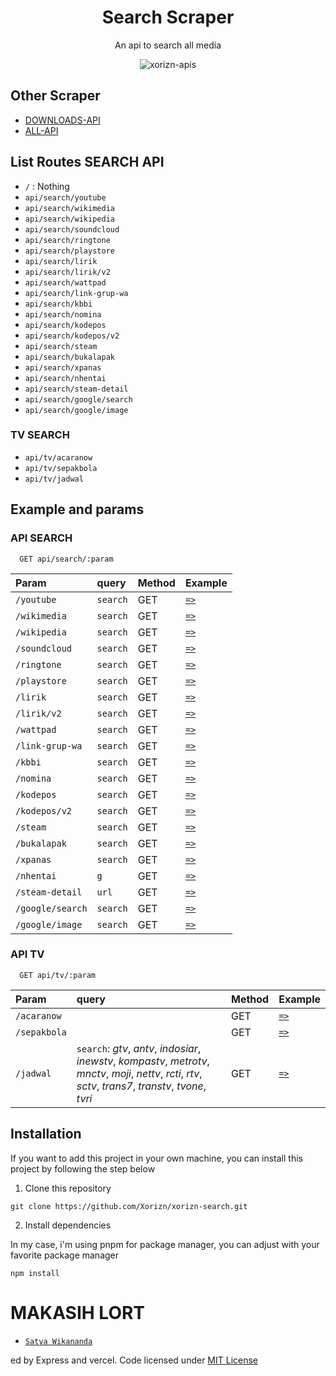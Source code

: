 <div align="center">

<h1>Search Scraper</h1>

<p>An api to search all media</p>

![xorizn-apis](https://socialify.git.ci/Xorizn/xorizn-search/image?description=1&descriptionEditable=This%20is%20a%20scraper%20API%20that%20I%20made%20myself.%20You%20can%20use%20it%20by%20entering%20the%20Vercel%20link%20above%20and%20then%20just%20use%20it.%20Below%20there%20is%20an%20example%20of%20how%20to%20use%20this%20API.&font=Jost&forks=1&issues=1&language=1&logo=https%3A%2F%2Fraw.githubusercontent.com%2FXorizn%2FXorizn%2Fmain%2Fimage%2Fvercel.svg&name=1&owner=1&pattern=Formal%20Invitation&pulls=1&stargazers=1&theme=Light)

</div>

## Other Scraper

- [DOWNLOADS-API](https://github.com/Xorizn/xorizn-downloads)
- [ALL-API](https://github.com/Xorizn/xorizn-apis)

## List Routes SEARCH API
- `/` : Nothing
- `api/search/youtube`
- `api/search/wikimedia`
- `api/search/wikipedia`
- `api/search/soundcloud`
- `api/search/ringtone`
- `api/search/playstore`
- `api/search/lirik`
- `api/search/lirik/v2`
- `api/search/wattpad`
- `api/search/link-grup-wa`
- `api/search/kbbi`
- `api/search/nomina`
- `api/search/kodepos`
- `api/search/kodepos/v2`
- `api/search/steam`
- `api/search/bukalapak`
- `api/search/xpanas`
- `api/search/nhentai`
- `api/search/steam-detail`
- `api/search/google/search`
- `api/search/google/image`

### TV SEARCH
- `api/tv/acaranow`
- `api/tv/sepakbola`
- `api/tv/jadwal`


## Example and params

### API SEARCH
```
  GET api/search/:param
```
| Param          | query     | Method | Example  |
| :----------    | :-------  | :--    | :--      |
| `/youtube`   | `search`     | GET    | [`=>`](https://xorizn-search.vercel.app/api/search/youtube?search=zee) |
| `/wikimedia`    | `search`     | GET    | [`=>`](https://xorizn-search.vercel.app/api/search/wikimedia?search=jokowi) |
| `/wikipedia`    | `search`     | GET    | [`=>`](https://xorizn-search.vercel.app/api/search/wikipedia?search=jokowi) |
| `/soundcloud`    | `search`     | GET    | [`=>`](https://xorizn-search.vercel.app/api/search/soundcloud?search=bertaut) |
| `/ringtone`    | `search`     | GET    | [`=>`](https://xorizn-search.vercel.app/api/search/ringtone?search=naruto) |
| `/playstore`    | `search`     | GET    | [`=>`](https://xorizn-search.vercel.app/api/search/playstore?search=ff) |
| `/lirik`    | `search`     | GET    | [`=>`](https://xorizn-search.vercel.app/api/search/lirik?search=bertaut) |
| `/lirik/v2`    | `search`     | GET    | [`=>`](https://xorizn-search.vercel.app/api/search/lirik/v2?search=bertaut) |
| `/wattpad`    | `search`     | GET    | [`=>`](https://xorizn-search.vercel.app/api/search/wattpad?search=anime) |
| `/link-grup-wa`    | `search`     | GET    | [`=>`](https://xorizn-search.vercel.app/api/search/link-grup-wa?search=anime) |
| `/kbbi`    | `search`     | GET    | [`=>`](https://xorizn-search.vercel.app/api/search/kbbi?search=aku) |
| `/nomina`    | `search`     | GET    | [`=>`](https://xorizn-search.vercel.app/api/search/nomina?search=aku) |
| `/kodepos`    | `search`     | GET    | [`=>`](https://xorizn-search.vercel.app/api/search/kodepos?search=jakarta) |
| `/kodepos/v2`    | `search`     | GET    | [`=>`](https://xorizn-search.vercel.app/api/search/kodepos/v2?search=jakarta) |
| `/steam`    | `search`     | GET    | [`=>`](https://xorizn-search.vercel.app/api/search/steam?search=dota2) |
| `/bukalapak`    | `search`     | GET    | [`=>`](https://xorizn-search.vercel.app/api/search/bukalapak?search=baju) |
| `/xpanas`    | `search`     | GET    | [`=>`](https://xorizn-search.vercel.app/api/search/xpanas?search=china) |
| `/nhentai`    | `g`     | GET    | [`=>`](https://xorizn-search.vercel.app/api/search/nhentai?g=310502) |
| `/steam-detail`    | `url`     | GET    | [`=>`](https://xorizn-search.vercel.app/api/search/steam-detail?url=https://store.steampowered.com/app/570/Dota_2/) |
| `/google/search`    | `search`     | GET    | [`=>`](https://xorizn-search.vercel.app/api/search/google/search?search=naruto) |
| `/google/image`    | `search`     | GET    | [`=>`](https://xorizn-search.vercel.app/api/search/google/image?search=naruto) |

### API TV
```
  GET api/tv/:param
```
| Param          | query     | Method | Example  |
| :----------    | :-------  | :--    | :--      |
| `/acaranow`    |      | GET    | [`=>`](https://xorizn-search.vercel.app/api/tv/acaranow) |
| `/sepakbola`   |      | GET    | [`=>`](https://xorizn-search.vercel.app/api/tv/sepakbola) |
| `/jadwal`    | `search`: *gtv*, *antv*, *indosiar*, *inewstv*, *kompastv*, *metrotv*, *mnctv*, *moji*, *nettv*, *rcti*, *rtv*, *sctv*, *trans7*, *transtv*, *tvone*, *tvri*     | GET    | [`=>`](https://xorizn-search.vercel.app/api/tv/jadwal?search=antv) |

## Installation

If you want to add this project in your own machine, you can install this project by following the step below

1. Clone this repository

```
git clone https://github.com/Xorizn/xorizn-search.git
```

2. Install dependencies

In my case, i'm using pnpm for package manager, you can adjust with your favorite package manager

```
npm install
```

# MAKASIH LORT
* [`Satya Wikananda`](https://github.com/satyawikananda)

ed by Express and vercel. Code licensed under [MIT License](https://raw.githubusercontent.com/Xorizn/xorizn-downloads/master/LICENSE)
